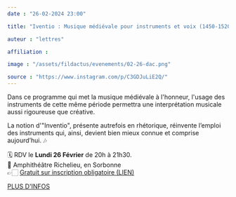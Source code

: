 ```yaml
---
date : "26-02-2024 23:00"

title: "Iventio : Musique médiévale pour instruments et voix (1450-1520)"

auteur : "lettres" 

affiliation : 

image : "/assets/fildactus/evenements/02-26-dac.png"

source : "https://www.instagram.com/p/C3GDJuLiE2Q/"
---
```


Dans ce programme qui met la musique médiévale à l'honneur, l'usage des instruments de cette même période permettra une interprétation musicale aussi rigoureuse que créative.

La notion d'"Inventio", présente autrefois en rhétorique, réinvente l’emploi des instruments qui, ainsi, devient bien mieux connue et comprise aujourd’hui. 🎶

🗓 RDV le __Lundi 26 Février__ de 20h à 21h30.  
📍 Amphithéâtre Richelieu, en Sorbonne  
👉🏻 [Gratuit sur inscription obligatoire (LIEN)](https://www.billetweb.fr/inventio&multi=16474)

[PLUS D'INFOS](https://lettres.sorbonne-universite.fr/evenements/inventio-ensemble-la-harpe-de-melodie)